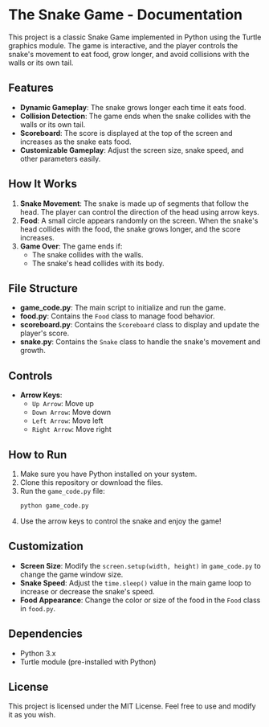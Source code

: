 # The Snake Game - Documentation

This project is a classic Snake Game implemented in Python using the Turtle graphics module. The game is interactive, and the player controls the snake's movement to eat food, grow longer, and avoid collisions with the walls or its own tail.

## Features

- **Dynamic Gameplay**: The snake grows longer each time it eats food.
- **Collision Detection**: The game ends when the snake collides with the walls or its own tail.
- **Scoreboard**: The score is displayed at the top of the screen and increases as the snake eats food.
- **Customizable Gameplay**: Adjust the screen size, snake speed, and other parameters easily.

## How It Works

1. **Snake Movement**: The snake is made up of segments that follow the head. The player can control the direction of the head using arrow keys.
2. **Food**: A small circle appears randomly on the screen. When the snake's head collides with the food, the snake grows longer, and the score increases.
3. **Game Over**: The game ends if:
   - The snake collides with the walls.
   - The snake's head collides with its body.

## File Structure

- **game_code.py**: The main script to initialize and run the game.
- **food.py**: Contains the `Food` class to manage food behavior.
- **scoreboard.py**: Contains the `Scoreboard` class to display and update the player's score.
- **snake.py**: Contains the `Snake` class to handle the snake's movement and growth.

## Controls

- **Arrow Keys**:
  - `Up Arrow`: Move up
  - `Down Arrow`: Move down
  - `Left Arrow`: Move left
  - `Right Arrow`: Move right

## How to Run

1. Make sure you have Python installed on your system.
2. Clone this repository or download the files.
3. Run the `game_code.py` file:
   ```bash
   python game_code.py
   ```
4. Use the arrow keys to control the snake and enjoy the game!

## Customization

- **Screen Size**: Modify the `screen.setup(width, height)` in `game_code.py` to change the game window size.
- **Snake Speed**: Adjust the `time.sleep()` value in the main game loop to increase or decrease the snake's speed.
- **Food Appearance**: Change the color or size of the food in the `Food` class in `food.py`.

## Dependencies

- Python 3.x
- Turtle module (pre-installed with Python)

## License

This project is licensed under the MIT License. Feel free to use and modify it as you wish.



